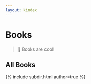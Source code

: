 ```yaml
---
layout: kindex
---
```


# Books

> 📕 Books are cool!

## All Books
{% include subdir.html author=true %}